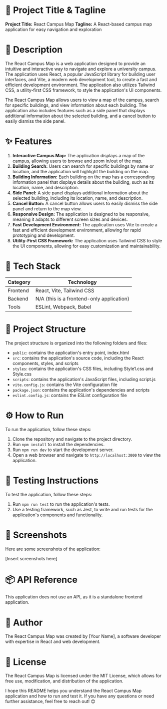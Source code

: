 🚀 Project Title & Tagline
================================

**Project Title:** React Campus Map
**Tagline:** A React-based campus map application for easy navigation and exploration

📖 Description
================

The React Campus Map is a web application designed to provide an intuitive and interactive way to navigate and explore a university campus. The application uses React, a popular JavaScript library for building user interfaces, and Vite, a modern web development tool, to create a fast and efficient development environment. The application also utilizes Tailwind CSS, a utility-first CSS framework, to style the application's UI components.

The React Campus Map allows users to view a map of the campus, search for specific buildings, and view information about each building. The application also includes features such as a side panel that displays additional information about the selected building, and a cancel button to easily dismiss the side panel.

✨ Features
================

1. **Interactive Campus Map:** The application displays a map of the campus, allowing users to browse and zoom in/out of the map.
2. **Building Search:** Users can search for specific buildings by name or location, and the application will highlight the building on the map.
3. **Building Information:** Each building on the map has a corresponding information panel that displays details about the building, such as its location, name, and description.
4. **Side Panel:** A side panel displays additional information about the selected building, including its location, name, and description.
5. **Cancel Button:** A cancel button allows users to easily dismiss the side panel and return to the map view.
6. **Responsive Design:** The application is designed to be responsive, meaning it adapts to different screen sizes and devices.
7. **Fast Development Environment:** The application uses Vite to create a fast and efficient development environment, allowing for rapid prototyping and development.
8. **Utility-First CSS Framework:** The application uses Tailwind CSS to style the UI components, allowing for easy customization and maintainability.

🧰 Tech Stack
================

| Category | Technology |
| --- | --- |
| Frontend | React, Vite, Tailwind CSS |
| Backend | N/A (this is a frontend-only application) |
| Tools | ESLint, Webpack, Babel |

📁 Project Structure
================

The project structure is organized into the following folders and files:

* `public`: contains the application's entry point, index.html
* `src`: contains the application's source code, including the React components, styles, and scripts
* `styles`: contains the application's CSS files, including Style1.css and Style.css
* `scripts`: contains the application's JavaScript files, including script.js
* `vite.config.js`: contains the Vite configuration file
* `package.json`: contains the application's dependencies and scripts
* `eslint.config.js`: contains the ESLint configuration file

⚙️ How to Run
================

To run the application, follow these steps:

1. Clone the repository and navigate to the project directory.
2. Run `npm install` to install the dependencies.
3. Run `npm run dev` to start the development server.
4. Open a web browser and navigate to `http://localhost:3000` to view the application.

🧪 Testing Instructions
================

To test the application, follow these steps:

1. Run `npm run test` to run the application's tests.
2. Use a testing framework, such as Jest, to write and run tests for the application's components and functionality.

📸 Screenshots
================

Here are some screenshots of the application:

[Insert screenshots here]

📦 API Reference
================

This application does not use an API, as it is a standalone frontend application.

👤 Author
================

The React Campus Map was created by [Your Name], a software developer with expertise in React and web development.

📝 License
================

The React Campus Map is licensed under the MIT License, which allows for free use, modification, and distribution of the application.

I hope this README helps you understand the React Campus Map application and how to run and test it. If you have any questions or need further assistance, feel free to reach out! 😊
